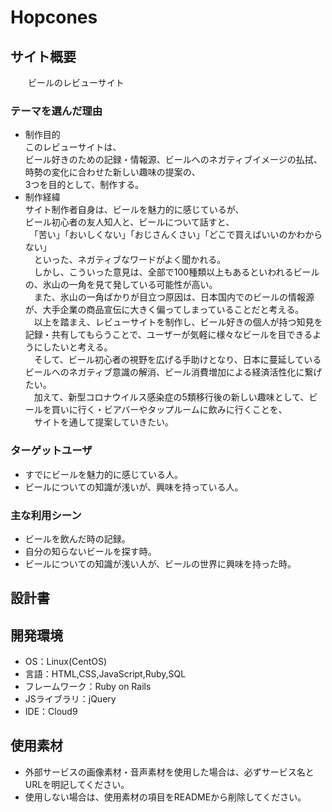# Hopcones

## サイト概要
　　ビールのレビューサイト

### テーマを選んだ理由
- 制作目的<br>
  このレビューサイトは、<br>
  ビール好きのための記録・情報源、ビールへのネガティブイメージの払拭、時勢の変化に合わせた新しい趣味の提案の、<br>
  3つを目的として、制作する。<br>
- 制作経緯<br>
  サイト制作者自身は、ビールを魅力的に感じているが、<br>
  ビール初心者の友人知人と、ビールについて話すと、<br>
　「苦い」「おいしくない」「おじさんくさい」「どこで買えばいいのかわからない」<br>
　といった、ネガティブなワードがよく聞かれる。<br>
　しかし、こういった意見は、全部で100種類以上もあるといわれるビールの、氷山の一角を見て発している可能性が高い。<br>
　また、氷山の一角ばかりが目立つ原因は、日本国内でのビールの情報源が、大手企業の商品宣伝に大きく偏ってしまっていることだと考える。<br>
　以上を踏まえ、レビューサイトを制作し、ビール好きの個人が持つ知見を記録・共有してもらうことで、ユーザーが気軽に様々なビールを目できるようにしたいと考える。<br>
　そして、ビール初心者の視野を広げる手助けとなり、日本に蔓延しているビールへのネガティブ意識の解消、ビール消費増加による経済活性化に繋げたい。<br>
　加えて、新型コロナウイルス感染症の5類移行後の新しい趣味として、ビールを買いに行く・ビアバーやタップルームに飲みに行くことを、<br>
　サイトを通して提案していきたい。<br>

### ターゲットユーザ
- すでにビールを魅力的に感じている人。
- ビールについての知識が浅いが、興味を持っている人。

### 主な利用シーン
- ビールを飲んだ時の記録。
- 自分の知らないビールを探す時。
- ビールについての知識が浅い人が、ビールの世界に興味を持った時。

## 設計書

## 開発環境
- OS：Linux(CentOS)
- 言語：HTML,CSS,JavaScript,Ruby,SQL
- フレームワーク：Ruby on Rails
- JSライブラリ：jQuery
- IDE：Cloud9

## 使用素材
- 外部サービスの画像素材・音声素材を使用した場合は、必ずサービス名とURLを明記してください。
- 使用しない場合は、使用素材の項目をREADMEから削除してください。

